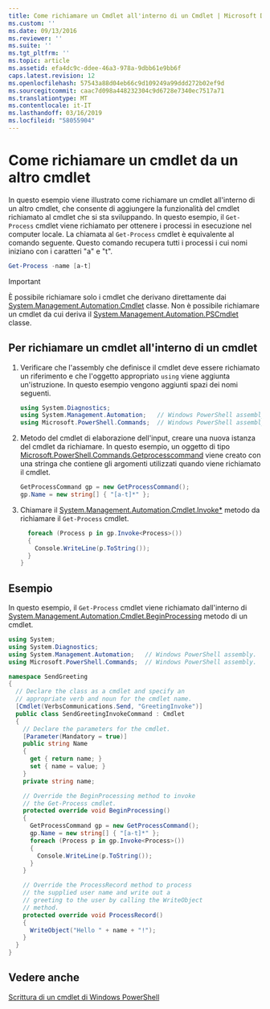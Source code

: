 ```yaml
---
title: Come richiamare un Cmdlet all'interno di un Cmdlet | Microsoft Docs
ms.custom: ''
ms.date: 09/13/2016
ms.reviewer: ''
ms.suite: ''
ms.tgt_pltfrm: ''
ms.topic: article
ms.assetid: efa4dc9c-ddee-46a3-978a-9dbb61e9bb6f
caps.latest.revision: 12
ms.openlocfilehash: 57543a88d04eb66c9d109249a99ddd272b02ef9d
ms.sourcegitcommit: caac7d098a448232304c9d6728e7340ec7517a71
ms.translationtype: MT
ms.contentlocale: it-IT
ms.lasthandoff: 03/16/2019
ms.locfileid: "58055904"
---
```

# <a name="how-to-invoke-a-cmdlet-from-within-a-cmdlet"></a>Come richiamare un cmdlet da un altro cmdlet

In questo esempio viene illustrato come richiamare un cmdlet all'interno di un altro cmdlet, che consente di aggiungere la funzionalità del cmdlet richiamato al cmdlet che si sta sviluppando. In questo esempio, il `Get-Process` cmdlet viene richiamato per ottenere i processi in esecuzione nel computer locale. La chiamata al `Get-Process` cmdlet è equivalente al comando seguente. Questo comando recupera tutti i processi i cui nomi iniziano con i caratteri "a" e "t".

```powershell
Get-Process -name [a-t]
```

> [!IMPORTANT]
> È possibile richiamare solo i cmdlet che derivano direttamente dai [System.Management.Automation.Cmdlet](/dotnet/api/System.Management.Automation.Cmdlet) classe. Non è possibile richiamare un cmdlet da cui deriva il [System.Management.Automation.PSCmdlet](/dotnet/api/System.Management.Automation.PSCmdlet) classe.

## <a name="to-invoke-a-cmdlet-from-within-a-cmdlet"></a>Per richiamare un cmdlet all'interno di un cmdlet

1. Verificare che l'assembly che definisce il cmdlet deve essere richiamato un riferimento e che l'oggetto appropriato `using` viene aggiunta un'istruzione. In questo esempio vengono aggiunti spazi dei nomi seguenti.

    ```csharp
    using System.Diagnostics;
    using System.Management.Automation;   // Windows PowerShell assembly.
    using Microsoft.PowerShell.Commands;  // Windows PowerShell assembly.
    ```

2. Metodo del cmdlet di elaborazione dell'input, creare una nuova istanza del cmdlet da richiamare. In questo esempio, un oggetto di tipo [Microsoft.PowerShell.Commands.Getprocesscommand](/dotnet/api/Microsoft.PowerShell.Commands.GetProcessCommand) viene creato con una stringa che contiene gli argomenti utilizzati quando viene richiamato il cmdlet.

    ```csharp
    GetProcessCommand gp = new GetProcessCommand();
    gp.Name = new string[] { "[a-t]*" };
    ```

3. Chiamare il [System.Management.Automation.Cmdlet.Invoke*](/dotnet/api/System.Management.Automation.Cmdlet.Invoke) metodo da richiamare il `Get-Process` cmdlet.

    ```csharp
      foreach (Process p in gp.Invoke<Process>())
      {
        Console.WriteLine(p.ToString());
      }
    }
    ```

## <a name="example"></a>Esempio

In questo esempio, il `Get-Process` cmdlet viene richiamato dall'interno di [System.Management.Automation.Cmdlet.BeginProcessing](/dotnet/api/System.Management.Automation.Cmdlet.BeginProcessing) metodo di un cmdlet.

```csharp
using System;
using System.Diagnostics;
using System.Management.Automation;   // Windows PowerShell assembly.
using Microsoft.PowerShell.Commands;  // Windows PowerShell assembly.

namespace SendGreeting
{
  // Declare the class as a cmdlet and specify an
  // appropriate verb and noun for the cmdlet name.
  [Cmdlet(VerbsCommunications.Send, "GreetingInvoke")]
  public class SendGreetingInvokeCommand : Cmdlet
  {
    // Declare the parameters for the cmdlet.
    [Parameter(Mandatory = true)]
    public string Name
    {
      get { return name; }
      set { name = value; }
    }
    private string name;

    // Override the BeginProcessing method to invoke
    // the Get-Process cmdlet.
    protected override void BeginProcessing()
    {
      GetProcessCommand gp = new GetProcessCommand();
      gp.Name = new string[] { "[a-t]*" };
      foreach (Process p in gp.Invoke<Process>())
      {
        Console.WriteLine(p.ToString());
      }
    }

    // Override the ProcessRecord method to process
    // the supplied user name and write out a
    // greeting to the user by calling the WriteObject
    // method.
    protected override void ProcessRecord()
    {
      WriteObject("Hello " + name + "!");
    }
  }
}
```

## <a name="see-also"></a>Vedere anche

[Scrittura di un cmdlet di Windows PowerShell](./writing-a-windows-powershell-cmdlet.md)
